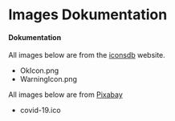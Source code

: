# Images Dokumentation
#### Dokumentation
All images below are from the [iconsdb](https://www.iconsdb.com/) website.
* OkIcon.png 
* WarningIcon.png

All images below are from [Pixabay](https://pixabay.com/da/illustrations/covid-19-ikon-logo-pandemi-5551907/)
* covid-19.ico